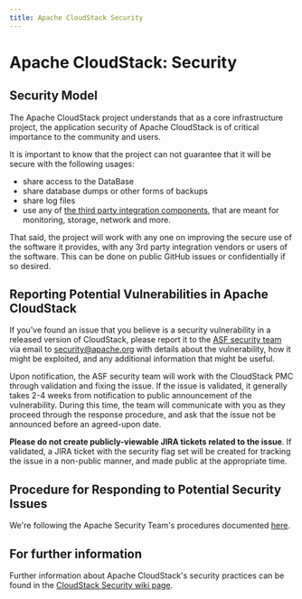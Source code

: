 ```yaml
---
title: Apache CloudStack Security
---
```


<h1>Apache CloudStack: Security</h1>

<h2>Security Model</h2>

The Apache CloudStack project understands that as a core infrastructure project,
the application security of Apache CloudStack is of critical importance to the
community and users.

It is important to know that the project can not guarantee that it will be secure with
the following usages:

- share access to the DataBase
- share database dumps or other forms of backups
- share log files
- use any of [the third party integration components](integrations), that are meant for monitoring, storage, network and more.

That said, the project will work with any one on improving the secure
use of the software it provides, with any 3rd party integration
vendors or users of the software. This can be done on public GitHub
issues or confidentially if so desired.

<h2>Reporting Potential Vulnerabilities in Apache CloudStack</h2>

If you've found an issue that you believe is a security vulnerability in a
released version of CloudStack, please report it to the [ASF security
team](https://www.apache.org/security/) via email to
[security@apache.org](mailto:security@apache.org) with details about the
vulnerability, how it might be exploited, and any additional information that
might be useful.

Upon notification, the ASF security team will work with the CloudStack PMC
through validation and fixing the issue. If the issue is validated, it generally
takes 2-4 weeks from notification to public announcement of the vulnerability.
During this time, the team will communicate with you as they proceed through the
response procedure, and ask that the issue not be announced before an
agreed-upon date.

**Please do not create publicly-viewable JIRA tickets related to the issue**. If
validated, a JIRA ticket with the security flag set will be created for tracking
the issue in a non-public manner, and made public at the appropriate time.

<h2>Procedure for Responding to Potential Security Issues</h2>

We're following the Apache Security Team's procedures documented
[here](https://www.apache.org/security/committers.html).

<h2>For further information</h2>

Further information about Apache CloudStack's security practices can be found in
the [CloudStack Security wiki
page](https://cwiki.apache.org/confluence/display/CLOUDSTACK/CloudStack+Security).

